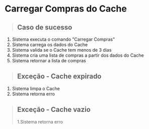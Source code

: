 # Carregar Compras do Cache

> ## Caso de sucesso

1. Sistema executa o comando "Carregar Compras"
2. Sistema carrega os dados do Cache
3. Sistema valida se o Cache tem menos de 3 dias
4. Sistema cria uma lista de compras a partir dos dados do Cache
5. Sistema retornar a lista de compras

> ## Exceção - Cache expirado

1.  Sistema limpa o Cache
2.  Sistema retorna erro

> ## Exceção - Cache vazio
>
> 1.Sistema retorna erro
